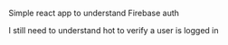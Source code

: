 Simple react app to understand Firebase auth

I still need to understand hot to verify a user is logged in